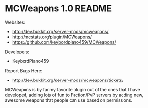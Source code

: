 MCWeapons 1.0 README
=============================

Websites:
  - http://dev.bukkit.org/server-mods/mcweapons/
  - http://mcstats.org/plugin/MCWeapons/
  - https://github.com/keybordpiano459/MCWeapons/

Developers:
  - KeybordPiano459

Report Bugs Here:
  - http://dev.bukkit.org/server-mods/mcweapons/tickets/

MCWeapons is by far my favorite plugin out of the ones that I have developed, adding lots of fun to Faction/PvP servers by adding new, awesome weapons that people can use based on permissions.